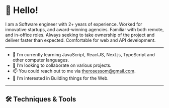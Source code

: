 # 👋 Hello!

I am a Software engineer with 2+ years of experience. Worked for innovative startups, and award-winning agencies. Familiar with both remote, and in-office roles. Always seeking to take ownership of the project and deliver faster than expected. Comfortable for web and API development.

-----
- 🌱 I’m currently learning JavaScript, ReactJS, Next.js, TypeScript and other computer languages.
- 💞️ I’m looking to collaborate on various projects.
- 📫 You could reach out to me via therosessom@gmail.com.
- 👀 I’m interested in Building things for the Web.
-----

## 🛠️ Techniques & Tools

<p dir="auto"><a target="_blank" rel="noopener noreferrer nofollow" href="https://camo.githubusercontent.com/b2d58ab156f6ecf7a4d055d442ae594fda2aaaa89f92bac74701e620a3d21cc1/68747470733a2f2f696d672e736869656c64732e696f2f62616467652f436f64652d4a6176615363726970742d696e666f726d6174696f6e616c3f7374796c653d666c617426636f6c6f723d696e666f726d6174696f6e616c266c6f676f3d6a617661736372697074"><img src="https://camo.githubusercontent.com/b2d58ab156f6ecf7a4d055d442ae594fda2aaaa89f92bac74701e620a3d21cc1/68747470733a2f2f696d672e736869656c64732e696f2f62616467652f436f64652d4a6176615363726970742d696e666f726d6174696f6e616c3f7374796c653d666c617426636f6c6f723d696e666f726d6174696f6e616c266c6f676f3d6a617661736372697074" alt="" data-canonical-src="https://img.shields.io/badge/Code-JavaScript-informational?style=flat&amp;color=informational&amp;logo=javascript" style="max-width: 100%;"></a>
<a target="_blank" rel="noopener noreferrer nofollow" href="https://camo.githubusercontent.com/656073ecafd0c8650db875a73c2b659abbaf6679ef55ae5a97a18e016e921eff/68747470733a2f2f696d672e736869656c64732e696f2f62616467652f436f64652d52656163742d696e666f726d6174696f6e616c3f7374796c653d666c617426636f6c6f723d696e666f726d6174696f6e616c266c6f676f3d7265616374"><img src="https://camo.githubusercontent.com/656073ecafd0c8650db875a73c2b659abbaf6679ef55ae5a97a18e016e921eff/68747470733a2f2f696d672e736869656c64732e696f2f62616467652f436f64652d52656163742d696e666f726d6174696f6e616c3f7374796c653d666c617426636f6c6f723d696e666f726d6174696f6e616c266c6f676f3d7265616374" alt="" data-canonical-src="https://img.shields.io/badge/Code-React-informational?style=flat&amp;color=informational&amp;logo=react" style="max-width: 100%;"></a>
<a target="_blank" rel="noopener noreferrer nofollow" href="https://camo.githubusercontent.com/77382baf5e136a228e5d5ccc2095f18e950bac4b5155627902879680469b55cb/68747470733a2f2f696d672e736869656c64732e696f2f62616467652f436f64652d547970655363726970742d696e666f726d6174696f6e616c3f7374796c653d666c617426636f6c6f723d696e666f726d6174696f6e616c"><img src="https://camo.githubusercontent.com/77382baf5e136a228e5d5ccc2095f18e950bac4b5155627902879680469b55cb/68747470733a2f2f696d672e736869656c64732e696f2f62616467652f436f64652d547970655363726970742d696e666f726d6174696f6e616c3f7374796c653d666c617426636f6c6f723d696e666f726d6174696f6e616c" alt="" data-canonical-src="https://img.shields.io/badge/Code-TypeScript-informational?style=flat&amp;color=informational" style="max-width: 100%;"></a>
<a target="_blank" rel="noopener noreferrer nofollow" href="https://camo.githubusercontent.com/77382baf5e136a228e5d5ccc2095f18e950bac4b5155627902879680469b55cb/68747470733a2f2f696d672e736869656c64732e696f2f62616467652f436f64652d547970655363726970742d696e666f726d6174696f6e616c3f7374796c653d666c617426636f6c6f723d696e666f726d6174696f6e616c"><img src="https://img.shields.io/badge/MongoDB-4EA94B?style=for-the-badge&logo=mongodb&logoColor=white" alt="" data-canonical-src="https://img.shields.io/badge/Code-TypeScript-informational?style=flat&amp;color=informational" style="max-width: 100%;"></a>
<a target="_blank" rel="noopener noreferrer nofollow" href="https://camo.githubusercontent.com/8daf8cd165dccdabfc751f02a1212c4bc703a14009c530b5609329c1cf2a37a6/68747470733a2f2f696d672e736869656c64732e696f2f62616467652f436f64652d45636d615363726970742d696e666f726d6174696f6e616c3f7374796c653d666c617426636f6c6f723d696e666f726d6174696f6e616c"><img src="https://camo.githubusercontent.com/8daf8cd165dccdabfc751f02a1212c4bc703a14009c530b5609329c1cf2a37a6/68747470733a2f2f696d672e736869656c64732e696f2f62616467652f436f64652d45636d615363726970742d696e666f726d6174696f6e616c3f7374796c653d666c617426636f6c6f723d696e666f726d6174696f6e616c" alt="" data-canonical-src="https://img.shields.io/badge/Code-EcmaScript-informational?style=flat&amp;color=informational" style="max-width: 100%;"></a>
<a target="_blank" rel="noopener noreferrer nofollow" href="https://camo.githubusercontent.com/93ba685f0e83b2fa000a2d8737ac6b18cea49d209e820380d441d9d7e2228fbf/68747470733a2f2f696d672e736869656c64732e696f2f62616467652f436f64652d4e6f64652d696e666f726d6174696f6e616c3f7374796c653d666c617426636f6c6f723d696e666f726d6174696f6e616c266c6f676f3d6e6f64652e6a73"><img src="https://camo.githubusercontent.com/93ba685f0e83b2fa000a2d8737ac6b18cea49d209e820380d441d9d7e2228fbf/68747470733a2f2f696d672e736869656c64732e696f2f62616467652f436f64652d4e6f64652d696e666f726d6174696f6e616c3f7374796c653d666c617426636f6c6f723d696e666f726d6174696f6e616c266c6f676f3d6e6f64652e6a73" alt="" data-canonical-src="https://img.shields.io/badge/Code-Node-informational?style=flat&amp;color=informational&amp;logo=node.js" style="max-width: 100%;"></a>
<a target="_blank" rel="noopener noreferrer nofollow" href="https://camo.githubusercontent.com/d1395e3bc8e331e6099de7051095fc8e48e2161f72deab678907b04409f08a31/68747470733a2f2f696d672e736869656c64732e696f2f62616467652f546f6f6c2d5765627061636b2d696e666f726d6174696f6e616c3f7374796c653d666c617426636f6c6f723d7761726e696e67266c6f676f3d7765627061636b"><img src="https://camo.githubusercontent.com/d1395e3bc8e331e6099de7051095fc8e48e2161f72deab678907b04409f08a31/68747470733a2f2f696d672e736869656c64732e696f2f62616467652f546f6f6c2d5765627061636b2d696e666f726d6174696f6e616c3f7374796c653d666c617426636f6c6f723d7761726e696e67266c6f676f3d7765627061636b" alt="" data-canonical-src="https://img.shields.io/badge/Tool-Webpack-informational?style=flat&amp;color=warning&amp;logo=webpack" style="max-width: 100%;"></a>
<a target="_blank" rel="noopener noreferrer nofollow" href="https://camo.githubusercontent.com/346ed3635e2328b5abc718d8314633043680963b164bad9864acb69f58c96b49/68747470733a2f2f696d672e736869656c64732e696f2f62616467652f546f6f6c2d534353532d696e666f726d6174696f6e616c3f7374796c653d666c617426636f6c6f723d7761726e696e67266c6f676f3d73617373"><img src="https://camo.githubusercontent.com/346ed3635e2328b5abc718d8314633043680963b164bad9864acb69f58c96b49/68747470733a2f2f696d672e736869656c64732e696f2f62616467652f546f6f6c2d534353532d696e666f726d6174696f6e616c3f7374796c653d666c617426636f6c6f723d7761726e696e67266c6f676f3d73617373" alt="" data-canonical-src="https://img.shields.io/badge/Tool-SCSS-informational?style=flat&amp;color=warning&amp;logo=sass" style="max-width: 100%;"></a></p>

<!---
Rosa-Kang/Rosa-Kang is a ✨ special ✨ repository because its `README.md` (this file) appears on your GitHub profile.
You can click the Preview link to take a look at your changes.
--->
